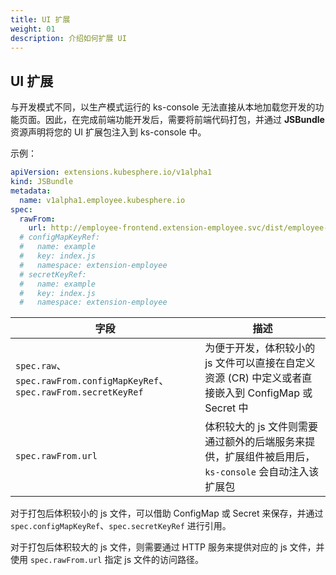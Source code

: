 ```yaml
---
title: UI 扩展
weight: 01
description: 介绍如何扩展 UI
---
```


## UI 扩展

与开发模式不同，以生产模式运行的 ks-console 无法直接从本地加载您开发的功能页面。因此，在完成前端功能开发后，需要将前端代码打包，并通过 **JSBundle** 资源声明将您的 UI 扩展包注入到 ks-console 中。

示例：

```yaml
apiVersion: extensions.kubesphere.io/v1alpha1
kind: JSBundle
metadata:
  name: v1alpha1.employee.kubesphere.io
spec:
  rawFrom:
    url: http://employee-frontend.extension-employee.svc/dist/employee-frontend/index.js
  # configMapKeyRef:
  #   name: example
  #   key: index.js
  #   namespace: extension-employee
  # secretKeyRef:
  #   name: example
  #   key: index.js
  #   namespace: extension-employee
```

| 字段 | 描述 |
| --- | ---|
| `spec.raw`、`spec.rawFrom.configMapKeyRef`、`spec.rawFrom.secretKeyRef` | 为便于开发，体积较小的 js 文件可以直接在自定义资源 (CR) 中定义或者直接嵌入到 ConfigMap 或 Secret 中|
| `spec.rawFrom.url` | 体积较大的 js 文件则需要通过额外的后端服务来提供，扩展组件被启用后，`ks-console` 会自动注入该扩展包|

对于打包后体积较小的 js 文件，可以借助 ConfigMap 或 Secret 来保存，并通过 `spec.configMapKeyRef`、`spec.secretKeyRef` 进行引用。

对于打包后体积较大的 js 文件，则需要通过 HTTP 服务来提供对应的 js 文件，并使用 `spec.rawFrom.url` 指定 js 文件的访问路径。